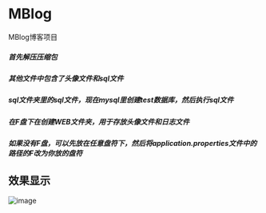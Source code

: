 # MBlog
MBlog博客项目

##### 首先解压压缩包

##### 其他文件中包含了头像文件和sql文件

##### sql文件夹里的sql文件，现在mysql里创建test数据库，然后执行sql文件

##### 在F盘下在创建WEB文件夹，用于存放头像文件和日志文件

##### 如果没有F盘，可以先放在任意盘符下，然后将application.properties文件中的路径的F改为你放的盘符

## 效果显示

![image]()

